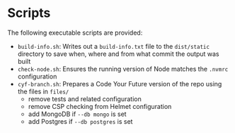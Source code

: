 # Scripts

The following executable scripts are provided:

 - `build-info.sh`: Writes out a `build-info.txt` file to the `dist/static` directory to save when, where and from what commit the output was built
 - `check-node.sh`: Ensures the running version of Node matches the `.nvmrc` configuration
 - `cyf-branch.sh`: Prepares a Code Your Future version of the repo using the files in `files/`
   - remove tests and related configuration
   - remove CSP checking from Helmet configuration
   - add MongoDB if `--db mongo` is set
   - add Postgres if `--db postgres` is set
